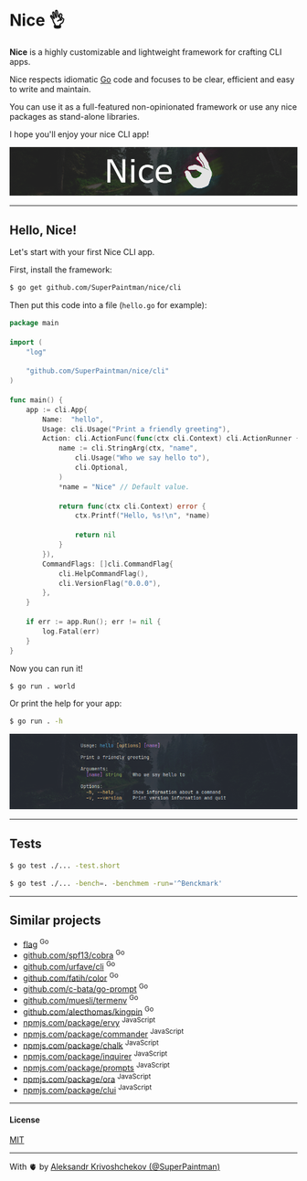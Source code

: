 # Nice 👌

**Nice** is a highly customizable and lightweight framework for crafting CLI
apps.

Nice respects idiomatic [Go](https://golang.org/) code and focuses to be clear,
efficient and easy to write and maintain.

You can use it as a full-featured non-opinionated framework or use any nice
packages as stand-alone libraries.

I hope you'll enjoy your nice CLI app!

![Banner](./assets/banner.png)

---

## Hello, Nice!

Let's start with your first Nice CLI app.

First, install the framework:

```sh
$ go get github.com/SuperPaintman/nice/cli
```

Then put this code into a file (`hello.go` for example):

```go
package main

import (
	"log"

	"github.com/SuperPaintman/nice/cli"
)

func main() {
	app := cli.App{
		Name:  "hello",
		Usage: cli.Usage("Print a friendly greeting"),
		Action: cli.ActionFunc(func(ctx cli.Context) cli.ActionRunner {
			name := cli.StringArg(ctx, "name",
				cli.Usage("Who we say hello to"),
				cli.Optional,
			)
			*name = "Nice" // Default value.

			return func(ctx cli.Context) error {
				ctx.Printf("Hello, %s!\n", *name)

				return nil
			}
		}),
		CommandFlags: []cli.CommandFlag{
			cli.HelpCommandFlag(),
			cli.VersionFlag("0.0.0"),
		},
	}

	if err := app.Run(); err != nil {
		log.Fatal(err)
	}
}
```

Now you can run it!

```sh
$ go run . world
```

Or print the help for your app:

```sh
$ go run . -h
```

![Help example](./assets/help.png)

---

## Tests

```sh
$ go test ./... -test.short
```

```sh
$ go test ./... -bench=. -benchmem -run='^Benckmark'
```

---

## Similar projects

- [flag](https://pkg.go.dev/flag) <sup>Go</sup>
- [github.com/spf13/cobra](https://github.com/spf13/cobra) <sup>Go</sup>
- [github.com/urfave/cli](https://github.com/urfave/cli) <sup>Go</sup>
- [github.com/fatih/color](https://github.com/fatih/color) <sup>Go</sup>
- [github.com/c-bata/go-prompt](https://github.com/c-bata/go-prompt) <sup>Go</sup>
- [github.com/muesli/termenv](https://github.com/muesli/termenv) <sup>Go</sup>
- [github.com/alecthomas/kingpin](https://github.com/alecthomas/kingpin) <sup>Go</sup>
- [npmjs.com/package/ervy](https://www.npmjs.com/package/ervy) <sup>JavaScript</sup>
- [npmjs.com/package/commander](https://www.npmjs.com/package/commander) <sup>JavaScript</sup>
- [npmjs.com/package/chalk](https://www.npmjs.com/package/chalk) <sup>JavaScript</sup>
- [npmjs.com/package/inquirer](https://www.npmjs.com/package/inquirer) <sup>JavaScript</sup>
- [npmjs.com/package/prompts](https://www.npmjs.com/package/prompts) <sup>JavaScript</sup>
- [npmjs.com/package/ora](https://www.npmjs.com/package/ora) <sup>JavaScript</sup>
- [npmjs.com/package/clui](https://www.npmjs.com/package/clui) <sup>JavaScript</sup>

---

#### License

[MIT](./LICENSE)

---

With 🫀 by [Aleksandr Krivoshchekov (@SuperPaintman)](https://github.com/SuperPaintman)
